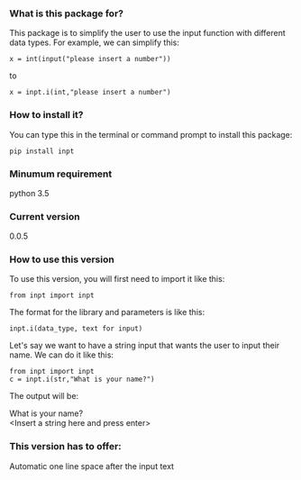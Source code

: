 ### What is this package for?

This package is to simplify the user to use the input function with different data types. For example, we can simplify this:

```
x = int(input("please insert a number"))
```

to

```
x = inpt.i(int,"please insert a number")
```

### How to install it?

You can type this in the terminal or command prompt to install this package:

```
pip install inpt
```

### Minumum requirement
python 3.5

### Current version

0.0.5
### How to use this version

To use this version, you will first need to import it like this:

```
from inpt import inpt
```

The format for the library and parameters is like this:

```
inpt.i(data_type, text for input)
```

Let's say we want to have a string input that wants the user to input their name. We can do it like this:

```
from inpt import inpt
c = inpt.i(str,"What is your name?")
```

The output will be:


What is your name?<br>
&lt;Insert a string here and press enter&gt;

### This version has to offer:

Automatic one line space after the input text